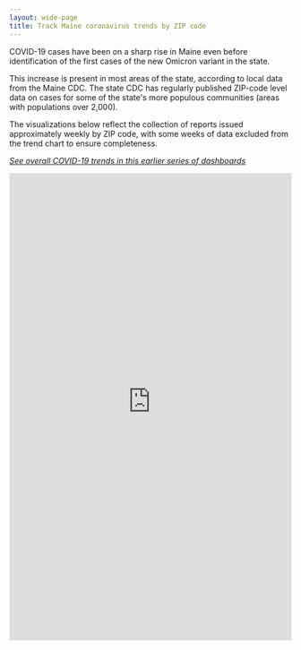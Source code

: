 ```yaml
---
layout: wide-page
title: Track Maine coronavirus trends by ZIP code
---
```

COVID-19 cases have been on a sharp rise in Maine even before identification of the first cases of the new Omicron variant in the state.

This increase is present in most areas of the state, according to local data from the Maine CDC. The state CDC has regularly published ZIP-code level data on cases for some of the state's more populous communities (areas with populations over 2,000).

The visualizations below reflect the collection of reports issued approximately weekly by ZIP code, with some weeks of data excluded from the trend chart to ensure completeness.

_[See overall COVID-19 trends in this earlier series of dashboards](http://www.darrenfishell.website/track-maine-coronavirus-cases-in-this-map/)_

<div><iframe style="border: none;" src="https://public.tableausoftware.com/views/covid-19-maine-dashboard/ZipCode?:showVizHome=no&amp;:embed=true" width="100%" height="835px"></iframe></div>
